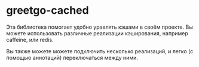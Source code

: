 # greetgo-cached

Эта библиотека помогает удобно уравлять кэшами в своём проекте. Вы можете использовать различные реализации кэширования, например caffeine, или redis.

Вы также можете можете подключить несколько реализаций, и легко (с помощью аннотаций) переключаться между ними.
